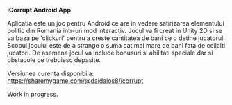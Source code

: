 **iCorrupt Android App**

Aplicatia este un joc pentru Android ce are in vedere satirizarea elementului politic din Romania intr-un mod interactiv.
Jocul va fi creat in Unity 2D si se va baza pe 'clickuri' pentru a creste cantitatea de bani ce o detine jucatorul.
Scopul jocului este de a strange o suma cat mai mare de bani fata de ceilalti jucatori.
De asemena jocul va include bonusuri si abilitati speciale dar si obstacole ce trebuiesc depasite.

Versiunea curenta disponibila: https://sharemygame.com/@daidalos8/icorrupt

Work in progress.